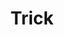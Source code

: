 ---
title: Trick
menu:
  sidebar:
    name: Trick
    identifier: trick
    parent: tat
    weight: 10
---